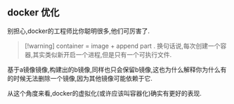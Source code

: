 

## docker 优化 

别担心,docker的工程师比你聪明很多,他们可厉害了. 

>[!warning] container = image + append part . 换句话说,每次创建一个容器,其实类似新开启一个进程,但是只有一个可执行文件. 

基于a镜像镜像,构建出的b镜像,同样也只会保留b镜像,这也为什么解释你为什么有的时候无法删除一个镜像,因为其他镜像可能依赖于它. 


从这个角度来看,docker的虚拟化(或许应该叫容器化)确实有更好的表现. 

